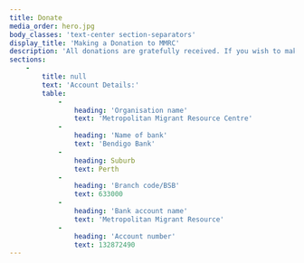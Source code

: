 ```yaml
---
title: Donate
media_order: hero.jpg
body_classes: 'text-center section-separators'
display_title: 'Making a Donation to MMRC'
description: 'All donations are gratefully received. If you wish to make a donation to MMRC please make a direct transfer into our account.'
sections:
    -
        title: null
        text: 'Account Details:'
        table:
            -
                heading: 'Organisation name'
                text: 'Metropolitan Migrant Resource Centre'
            -
                heading: 'Name of bank'
                text: 'Bendigo Bank'
            -
                heading: Suburb
                text: Perth
            -
                heading: 'Branch code/BSB'
                text: 633000
            -
                heading: 'Bank account name'
                text: 'Metropolitan Migrant Resource'
            -
                heading: 'Account number'
                text: 132872490
---
```


